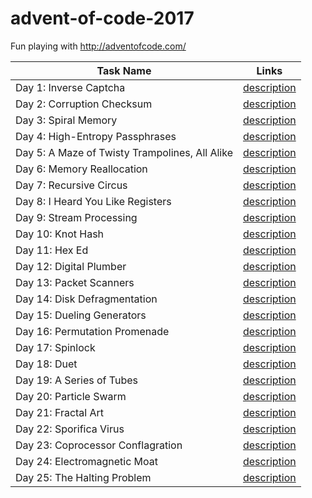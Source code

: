 # advent-of-code-2017
Fun playing with http://adventofcode.com/

| Task Name | Links |
| --- | --- |
| Day 1: Inverse Captcha | [description](https://adventofcode.com/2017/day/1) |
| Day 2: Corruption Checksum | [description](https://adventofcode.com/2017/day/2) |
| Day 3: Spiral Memory | [description](https://adventofcode.com/2017/day/3) |
| Day 4: High-Entropy Passphrases | [description](https://adventofcode.com/2017/day/4) |
| Day 5: A Maze of Twisty Trampolines, All Alike | [description](https://adventofcode.com/2017/day/5) |
| Day 6: Memory Reallocation | [description](https://adventofcode.com/2017/day/6) |
| Day 7: Recursive Circus | [description](https://adventofcode.com/2017/day/7) |
| Day 8: I Heard You Like Registers | [description](https://adventofcode.com/2017/day/8) |
| Day 9: Stream Processing | [description](https://adventofcode.com/2017/day/9) |
| Day 10: Knot Hash | [description](https://adventofcode.com/2017/day/10) |
| Day 11: Hex Ed | [description](https://adventofcode.com/2017/day/11) |
| Day 12: Digital Plumber | [description](https://adventofcode.com/2017/day/12) |
| Day 13: Packet Scanners | [description](https://adventofcode.com/2017/day/13) |
| Day 14: Disk Defragmentation | [description](https://adventofcode.com/2017/day/14) |
| Day 15: Dueling Generators | [description](https://adventofcode.com/2017/day/15) |
| Day 16: Permutation Promenade | [description](https://adventofcode.com/2017/day/16) |
| Day 17: Spinlock | [description](https://adventofcode.com/2017/day/17) |
| Day 18: Duet | [description](https://adventofcode.com/2017/day/18) |
| Day 19: A Series of Tubes | [description](https://adventofcode.com/2017/day/19) |
| Day 20: Particle Swarm | [description](https://adventofcode.com/2017/day/20) |
| Day 21: Fractal Art | [description](https://adventofcode.com/2017/day/21) |
| Day 22: Sporifica Virus | [description](https://adventofcode.com/2017/day/22) |
| Day 23: Coprocessor Conflagration | [description](https://adventofcode.com/2017/day/23) |
| Day 24: Electromagnetic Moat | [description](https://adventofcode.com/2017/day/24) |
| Day 25: The Halting Problem | [description](https://adventofcode.com/2017/day/25) |
